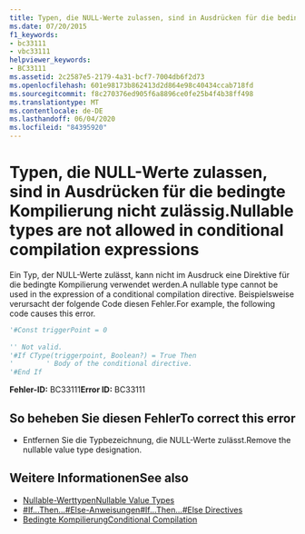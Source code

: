 ```yaml
---
title: Typen, die NULL-Werte zulassen, sind in Ausdrücken für die bedingte Kompilierung nicht zulässig.
ms.date: 07/20/2015
f1_keywords:
- bc33111
- vbc33111
helpviewer_keywords:
- BC33111
ms.assetid: 2c2587e5-2179-4a31-bcf7-7004db6f2d73
ms.openlocfilehash: 601e98173b862413d2d864e98c40434ccab718fd
ms.sourcegitcommit: f8c270376ed905f6a8896ce0fe25b4f4b38ff498
ms.translationtype: MT
ms.contentlocale: de-DE
ms.lasthandoff: 06/04/2020
ms.locfileid: "84395920"
---
```

# <a name="nullable-types-are-not-allowed-in-conditional-compilation-expressions"></a><span data-ttu-id="c1d7a-102">Typen, die NULL-Werte zulassen, sind in Ausdrücken für die bedingte Kompilierung nicht zulässig.</span><span class="sxs-lookup"><span data-stu-id="c1d7a-102">Nullable types are not allowed in conditional compilation expressions</span></span>
<span data-ttu-id="c1d7a-103">Ein Typ, der NULL-Werte zulässt, kann nicht im Ausdruck eine Direktive für die bedingte Kompilierung verwendet werden.</span><span class="sxs-lookup"><span data-stu-id="c1d7a-103">A nullable type cannot be used in the expression of a conditional compilation directive.</span></span> <span data-ttu-id="c1d7a-104">Beispielsweise verursacht der folgende Code diesen Fehler.</span><span class="sxs-lookup"><span data-stu-id="c1d7a-104">For example, the following code causes this error.</span></span>  
  
```vb  
'#Const triggerPoint = 0  
  
'' Not valid.  
'#If CType(triggerpoint, Boolean?) = True Then  
'        ' Body of the conditional directive.  
'#End If  
```  
  
 <span data-ttu-id="c1d7a-105">**Fehler-ID:** BC33111</span><span class="sxs-lookup"><span data-stu-id="c1d7a-105">**Error ID:** BC33111</span></span>  
  
## <a name="to-correct-this-error"></a><span data-ttu-id="c1d7a-106">So beheben Sie diesen Fehler</span><span class="sxs-lookup"><span data-stu-id="c1d7a-106">To correct this error</span></span>  
  
- <span data-ttu-id="c1d7a-107">Entfernen Sie die Typbezeichnung, die NULL-Werte zulässt.</span><span class="sxs-lookup"><span data-stu-id="c1d7a-107">Remove the nullable value type designation.</span></span>  
  
## <a name="see-also"></a><span data-ttu-id="c1d7a-108">Weitere Informationen</span><span class="sxs-lookup"><span data-stu-id="c1d7a-108">See also</span></span>

- [<span data-ttu-id="c1d7a-109">Nullable-Werttypen</span><span class="sxs-lookup"><span data-stu-id="c1d7a-109">Nullable Value Types</span></span>](../programming-guide/language-features/data-types/nullable-value-types.md)
- [<span data-ttu-id="c1d7a-110">#If...Then...#Else-Anweisungen</span><span class="sxs-lookup"><span data-stu-id="c1d7a-110">#If...Then...#Else Directives</span></span>](../language-reference/directives/if-then-else-directives.md)
- [<span data-ttu-id="c1d7a-111">Bedingte Kompilierung</span><span class="sxs-lookup"><span data-stu-id="c1d7a-111">Conditional Compilation</span></span>](../programming-guide/program-structure/conditional-compilation.md)
